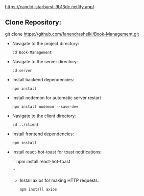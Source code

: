 ##
https://candid-starburst-9b13dc.netlify.app/

## Clone Repository:
git clone https://github.com/fanendrashelki/Book-Management.git

- Navigate to the project directory:

  ``
  cd Book-Management
  ``
- Navigate to the server directory:
  
  ``
  cd server
  ``
- Install backend dependencies:
  
  ``
  npm install
  ``

- Install nodemon for automatic server restart
  
    ``
    npm install nodemon --save-dev
    ``
- Navigate to the client directory:

   ``
  cd ../client
  ``

- Install frontend dependencies:
  
   ``
  npm install
   ``
- Install react-hot-toast for toast notifications:

   ``
    npm install react-hot-toast

   ``

  - Install axios for making HTTP requests:
 
    ``
    npm install axios
    ``



